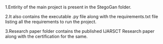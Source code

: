 1.Entirity of the main project is present in the StegoGan folder.

2.It also contains the executable .py file along with the requirements.txt file listing all the requirements to run the project.

3.Research paper folder contains the published IJARSCT Research paper along with the certification for the same.
